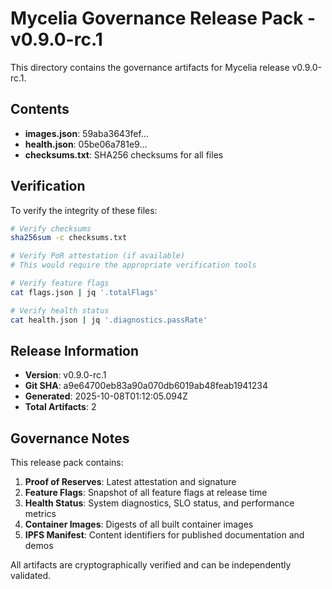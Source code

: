 # Mycelia Governance Release Pack - v0.9.0-rc.1

This directory contains the governance artifacts for Mycelia release v0.9.0-rc.1.

## Contents

- **images.json**: 59aba3643fef...
- **health.json**: 05be06a781e9...
- **checksums.txt**: SHA256 checksums for all files

## Verification

To verify the integrity of these files:

```bash
# Verify checksums
sha256sum -c checksums.txt

# Verify PoR attestation (if available)
# This would require the appropriate verification tools

# Verify feature flags
cat flags.json | jq '.totalFlags'

# Verify health status
cat health.json | jq '.diagnostics.passRate'
```

## Release Information

- **Version**: v0.9.0-rc.1
- **Git SHA**: a9e64700eb83a90a070db6019ab48feab1941234
- **Generated**: 2025-10-08T01:12:05.094Z
- **Total Artifacts**: 2

## Governance Notes

This release pack contains:

1. **Proof of Reserves**: Latest attestation and signature
2. **Feature Flags**: Snapshot of all feature flags at release time
3. **Health Status**: System diagnostics, SLO status, and performance metrics
4. **Container Images**: Digests of all built container images
5. **IPFS Manifest**: Content identifiers for published documentation and demos

All artifacts are cryptographically verified and can be independently validated.
